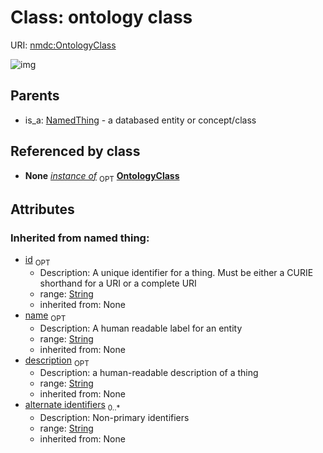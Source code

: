 
# Class: ontology class




URI: [nmdc:OntologyClass](https://microbiomedata/meta/OntologyClass)

![img](http://yuml.me/diagram/nofunky;dir:TB/class/\[NamedThing]^-\[OntologyClass|id(i):string%20%3F;name(i):string%20%3F;description(i):string%20%3F;alternate_identifiers(i):string%20*])

## Parents

 *  is_a: [NamedThing](NamedThing.md) - a databased entity or concept/class

## Referenced by class

 *  **None** *[instance of](instance_of.md)*  <sub>OPT</sub>  **[OntologyClass](OntologyClass.md)**

## Attributes


### Inherited from named thing:

 * [id](id.md)  <sub>OPT</sub>
    * Description: A unique identifier for a thing. Must be either a CURIE shorthand for a URI or a complete URI
    * range: [String](String.md)
    * inherited from: None
 * [name](name.md)  <sub>OPT</sub>
    * Description: A human readable label for an entity
    * range: [String](String.md)
    * inherited from: None
 * [description](description.md)  <sub>OPT</sub>
    * Description: a human-readable description of a thing
    * range: [String](String.md)
    * inherited from: None
 * [alternate identifiers](alternate_identifiers.md)  <sub>0..*</sub>
    * Description: Non-primary identifiers
    * range: [String](String.md)
    * inherited from: None
